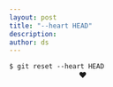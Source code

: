 ```yaml
---
layout: post
title: "--heart HEAD"
description:
author: ds
---
```


`$ git reset --heart HEAD`  
&nbsp;&nbsp;&nbsp;&nbsp;&nbsp;&nbsp;&nbsp;&nbsp;&nbsp;&nbsp;&nbsp;&nbsp;&nbsp;&nbsp;&nbsp;&nbsp;&nbsp;&nbsp;&nbsp;&nbsp;&nbsp;&nbsp;&nbsp;&nbsp;&nbsp;&nbsp;&nbsp;&nbsp;&nbsp;&nbsp;&nbsp;&nbsp;❤️ 
